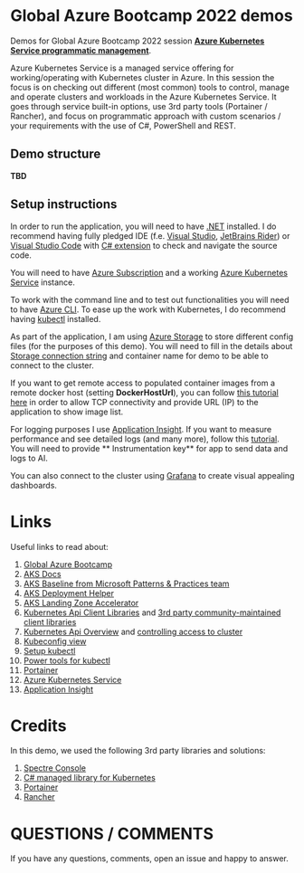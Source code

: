 # Global Azure Bootcamp 2022 demos

Demos for Global Azure Bootcamp 2022 session [**Azure Kubernetes Service programmatic
management**](https://globalazure.net/sessions/336828).

Azure Kubernetes Service is a managed service offering for working/operating with Kubernetes cluster in Azure. In this
session the focus is on checking out different (most common) tools to control, manage and operate clusters and
workloads in the Azure Kubernetes Service. It goes through service built-in options, use 3rd party tools (Portainer /
Rancher), and focus
on programmatic approach with custom scenarios / your requirements with the use of C#, PowerShell and REST.

## Demo structure

**TBD**

## Setup instructions

In order to run the application, you will need to have [.NET](https://dot.net) installed. I do recommend having fully
pledged IDE (f.e. [Visual Studio](https://www.visualstudio.com), [JetBrains Rider](https://www.jetbrains.com/rider/))
or [Visual Studio Code](https://code.visualstudio.com)
with [C# extension](https://marketplace.visualstudio.com/items?itemName=ms-dotnettools.csharp) to check and navigate the
source code.

You will need to have [Azure Subscription](https://azure.microsoft.com/en-us/free/) and a
working [Azure Kubernetes Service](https://azure.microsoft.com/en-us/services/kubernetes-service/#overview) instance.

To work with the command line and to test out functionalities you will need to
have [Azure CLI](https://docs.microsoft.com/en-us/cli/azure/install-azure-cli?view=azure-cli-latest). To ease up the
work with Kubernetes, I do recommend having [kubectl](https://kubernetes.io/docs/tasks/tools/install-kubectl/)
installed.

As part of the application, I am using [Azure Storage](https://docs.microsoft.com/en-us/azure/storage/) to store
different config
files (for the purposes of this demo). You will need to fill in the details
about [Storage connection string](https://docs.microsoft.com/en-us/azure/storage/common/storage-configure-connection-string?toc=/azure/storage/blobs/toc.json)
and container name for demo to be able to connect to the cluster.

If you want to get remote access to populated container images from a remote docker host (setting **DockerHostUrl**),
you can
follow [this tutorial here](https://docs.docker.com/engine/install/linux-postinstall/#configuring-remote-access-with-daemonjson)
in order to allow TCP connectivity and provide URL (IP) to the application to show image list.

For logging purposes I
use [Application Insight](https://docs.microsoft.com/en-us/azure/azure-monitor/app/app-insights-overview). If you want
to measure performance and see detailed logs (and many more), follow
this [tutorial](https://docs.microsoft.com/en-us/azure/azure-monitor/app/asp-net-core). You will need to provide **
Instrumentation key** for app to send data and logs to AI.

You can also connect to the cluster
using [Grafana](https://docs.microsoft.com/en-us/azure/azure-monitor/visualize/grafana-plugin) to create visual
appealing dashboards.

# Links

Useful links to read about:

1. [Global Azure Bootcamp](https://globalazure.net/)
2. [AKS Docs](https://docs.microsoft.com/en-us/azure/aks)
3. [AKS Baseline from Microsoft Patterns & Practices team](https://github.com/mspnp/aks-baseline)
4. [AKS Deployment Helper](https://azure.github.io/AKS-Construction/)
5. [AKS Landing Zone Accelerator](https://github.com/Azure/AKS-Landing-Zone-Accelerator)
6. [Kubernetes Api Client Libraries](https://github.com/kubernetes-client)
   and [3rd party community-maintained client libraries](https://kubernetes.io/docs/reference/using-api/client-libraries/#community-maintained-client-libraries)
7. [Kubernetes Api Overview](https://kubernetes.io/docs/reference/using-api/)
   and [controlling access to cluster](https://kubernetes.io/docs/concepts/security/controlling-access/)
8. [Kubeconfig view](https://kubernetes.io/docs/concepts/configuration/organize-cluster-access-kubeconfig/)
9. [Setup kubectl](https://kubernetes.io/docs/tasks/tools/install-kubectl/)
10. [Power tools for kubectl](https://github.com/ahmetb/kubectx)
11. [Portainer](https://www.portainer.io/installation/)
12. [Azure Kubernetes Service](https://docs.microsoft.com/en-us/azure/aks/)
13. [Application Insight](https://docs.microsoft.com/en-us/azure/azure-monitor/app/app-insights-overview)

# Credits

In this demo, we used the following 3rd party libraries and solutions:

1. [Spectre Console](https://github.com/spectresystems/spectre.console/)
2. [C# managed library for Kubernetes](https://github.com/kubernetes-client/csharp)
3. [Portainer](https://www.portainer.io/installation/)
3. [Rancher](https://rancher.com/)

# QUESTIONS / COMMENTS

If you have any questions, comments, open an issue and happy to answer.
